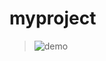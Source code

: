 # myproject

>![demo](https://user-images.githubusercontent.com/86172445/129478589-0025c69c-b99c-43bd-967b-66223bcf80f0.jpg)



